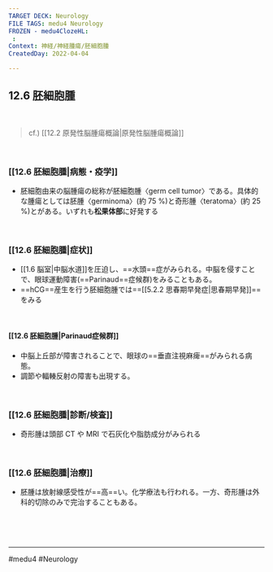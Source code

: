 ```yaml
---
TARGET DECK: Neurology
FILE TAGS: medu4 Neurology
FROZEN - medu4ClozeHL:
 : 
Context: 神経/神経腫瘍/胚細胞腫
CreatedDay: 2022-04-04

---
```


## 12.6 胚細胞腫

<br>

>cf.) [[12.2 原発性脳腫瘍概論|原発性脳腫瘍概論]]

<br>

### [[12.6 胚細胞腫|病態・疫学]]
* 胚細胞由来の脳腫瘍の総称が胚細胞腫〈germ cell tumor〉である。具体的な腫瘍としては胚腫〈germinoma〉(約 75 %)と奇形腫〈teratoma〉(約 25 %)とがある。いずれも**松果体部**に好発する

<br>

### [[12.6 胚細胞腫|症状]]
* [[1.6 脳室|中脳水道]]を圧迫し、==水頭==症がみられる。中脳を侵すことで、眼球運動障害(==Parinaud==症候群)をみることもある。
* ==hCG==産生を行う胚細胞腫では==[[5.2.2 思春期早発症|思春期早発]]==をみる
<!--ID: 1649070299898-->

<br>


#### [[12.6 胚細胞腫|Parinaud症候群]]
* 中脳上丘部が障害されることで、眼球の==垂直注視麻痺==がみられる病態。
* 調節や輻輳反射の障害も出現する。
<!--ID: 1656890619224-->







<br>

### [[12.6 胚細胞腫|診断/検査]]
* 奇形腫は頭部 CT や MRI で石灰化や脂肪成分がみられる

<br>

### [[12.6 胚細胞腫|治療]]
* 胚腫は放射線感受性が==高==い。化学療法も行われる。一方、奇形腫は外科的切除のみで完治することもある。
<!--ID: 1649070299904-->


<br><br><br>

---
#medu4 #Neurology 